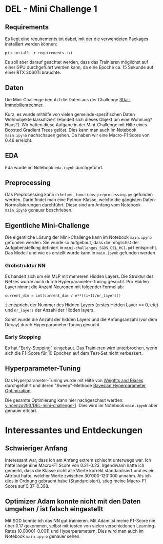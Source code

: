 # DEL - Mini Challenge 1
## Requirements 
Es liegt eine requirements.txt dabei, mit der die verwendeten Packages installiert werden können:

`pip install -r requirements.txt`

Es soll aber darauf geachtet werden, dass das Trainieren möglichst auf einer GPU durchgeführt werden kann, da eine Epoche ca. 15 Sekunde auf einer RTX 3060Ti brauchte. 

## Daten
Die Mini-Challenge benutzt die Daten aus der Challenge [3Da - Immobilienrechner](https://ds-spaces.technik.fhnw.ch/immobilienrechner/). 

Kurz, es wurde mithilfe von vielen gemeinde-spezifischen Daten Wohnobjekte klassifiziert (Handelt sich dieses Objekt um eine Wohnung? Haus?). Wir hatten diese Aufgabe in der Mini-Challenge mit Hilfe eines Boosted Gradient Trees gelöst. Dies kann man auch im Notebook `main.ipynb` nachschauen gehen. Da haben wir eine Macro-F1 Score von 0.46 erreicht.

## EDA
Eda wurde im Notebook `eda.ipynb` durchgeführt. 

## Preprocessing
Das Preprocessing kann in `helper_functions_preprocessing.py` gefunden werden. Darin findet man eine Python-Klasse, welche die gängisten Daten-Normalisierungen durchführt. Diese sind am Anfang vom Notebook `main.ipynb` genauer beschrieben.

## Eigentliche Mini-Challenge 
Die eigentliche Lösung der Mini-Challenge kann im Notebook `main.ipynb` gefunden werden. Sie wurde so aufgebaut, dass die möglichst der Aufgabenstellung definiert in `mini-challenges_SGDS_DEL_MC1.pdf` entspricht. Das Modell und wie es erstellt wurde kann in `main.ipynb` gefunden werden. 

### Grobstruktur NN
Es handelt sich um ein MLP mit mehreren Hidden Layers. Die Struktur des Netzes wurde auch durch Hyperparameter-Tuning gesucht. Pro Hidden Layer nimmt die Anzahl Neuronen mit folgender Formel ab:

`current_dim = int(current_dim / e**((i+1)/nr_layers))` 

`i` entspricht der Nummer des Hidden Layers (erstes Hidden Layer == 0, etc) und `nr_layers` der Anzahl der Hidden layers.

Somit wurde die Anzahl der hidden Layers und die Anfangsanzahl (vor dem Decay) durch Hyperparameter-Tuning gesucht.

### Early Stopping

Es hat "Early-Stopping" eingebaut. Das Trainieren wird unterbrochen, wenn sich die F1-Score für 10 Epochen auf dem Test-Set nicht verbessert.

## Hyperparameter-Tuning
Das Hyperparameter-Tuning wurde mit Hilfe von [Weights and Biases](https://wandb.ai/) durchgeführt und deren "Sweep"-Methode [Bayesian Hyperparameter Optimization](https://wandb.ai/site/articles/bayesian-hyperparameter-optimization-a-primer). 

Die gesamte Optimierung kann hier nachgeschaut werden: [vincenzo293/DEL-mini-challenge-1](https://wandb.ai/vincenzo293/DEL-mini-challenge-1?workspace=user-vincenzo293). Dies wird im Notebook `main.ipynb` aber genauer erklärt.

# Interessantes und Entdeckungen
## Schwieriger Anfang
Interessant war, dass ich am Anfang extrem schlecht unterwegs war. Ich hatte lange eine Macro-F1 Score von 0.21-0.23. Irgendwann hatte ich gemerkt, dass die Klasse nicht alle Werte korrekt standardisiert und es ein Attribut hatte, welcher Werte zwischen 30'000-120'000 annahm. Als ich dies in Ordnung gebracht habe (Standardisiert), stieg meine Macro-F1 Score auf 0.37-0.398.

## Optimizer Adam konnte nicht mit den Daten umgehen / ist falsch eingestellt
Mit SGD konnte ich das NN gut trainieren. Mit Adam ist meine F1-Score nie über 0.17 gekommen, selbst mit testen von vielen verschiedenen Learning-Rates (0.00001-0.001) und Hyperparametern. Dies wird man auch im Notebook `main.ipynb` genauer sehen.